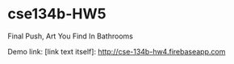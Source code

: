 # cse134b-HW5
Final Push, Art You Find In Bathrooms

Demo link: 
[link text itself]: http://cse-134b-hw4.firebaseapp.com
